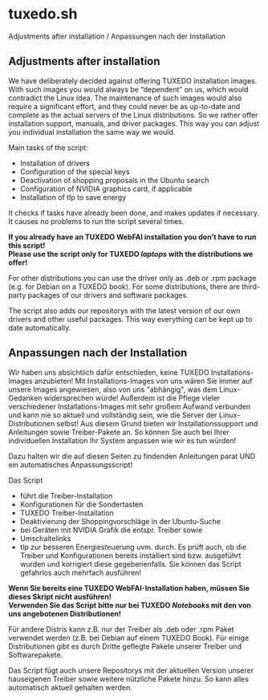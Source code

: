 # tuxedo.sh

Adjustments after installation / Anpassungen nach der Installation

## Adjustments after installation

We have deliberately decided against offering TUXEDO installation images. With such images you would always be “dependent” on us, which would contradict the Linux idea. The maintenance of such images would also require a significant effort, and they could never be as up-to-date and complete as the actual servers of the Linux distributions. So we rather offer installation support, manuals, and driver packages. This way you can adjust you individual installation the same way we would.

Main tasks of the script:
* Installation of drivers
* Configuration of the special keys
* Deactivation of shopping proposals in the Ubuntu search
* Configuration of NVIDIA graphics card, if applicable
* Installation of tlp to save energy

It checks if tasks have already been done, and makes updates if necessary. It causes no problems to run the script several times. 

**If you already have an TUXEDO WebFAI installation you don't have to run this script!**  
**Please use the script only for TUXEDO _laptops_ with the distributions we offer!**

For other distributions you can use the driver only as .deb or .rpm package (e.g. for Debian on a TUXEDO book). For some distributions, there are third-party packages of our drivers and software packages.

The script also adds our repositorys with the latest version of our own drivers and other useful packages. This way everything can be kept up to date automatically.


## Anpassungen nach der Installation

Wir haben uns absichtlich dafür entschieden, keine TUXEDO Installations-Images anzubieten!
Mit Installations-Images von uns wären Sie immer auf unsere Images angewiesen, also von uns "abhängig", was dem Linux-Gedanken widersprechen würde!
Außerdem ist die Pflege vieler verschiedener Installations-Images mit sehr großem Aufwand verbunden und kann nie so aktuell und vollständig sein, wie die Server der Linux-Distributionen selbst!
Aus diesem Grund bieten wir Installationssupport und Anleitungen sowie Treiber-Pakete an. So können Sie auch bei Ihrer individuellen Installation Ihr System anpassen wie wir es tun würden!

Dazu halten wir die auf diesen Seiten zu findenden Anleitungen parat UND ein automatisches Anpassungsscript!

Das Script 
* führt die Treiber-Installation
* Konfigurationen für die Sondertasten
* TUXEDO Treiber-Installation
* Deaktivierung der Shoppingvorschläge in der Ubuntu-Suche
* bei Geräten mit NVIDIA Grafik die entspr. Treiber 
sowie 
* Umschaltelinks
* tlp zur besseren Energiesteuerung uvm. durch. 
Es prüft auch, ob die Treiber und Konfigurationen bereits installiert sind bzw. ausgeführt wurden und korrigiert diese gegebenenfalls. Sie können das Script gefahrlos auch mehrfach ausführen!

**Wenn Sie bereits eine TUXEDO WebFAI-Installation haben, müssen Sie dieses Skript nicht ausführen!**  
**Verwenden Sie das Script bitte nur bei TUXEDO _Notebooks_ mit den von uns angebotenen Distributionen!**

Für andere Distris kann z.B. nur der Treiber als .deb oder .rpm Paket verwendet werden (z.B. bei Debian auf einem TUXEDO Book). Für einige Distributionen gibt es durch Dritte geflegte Pakete unserer Treiber und Softwarepakete.

Das Script fügt auch unsere Repositorys mit der aktuellen Version unserer hauseigenen Treiber sowie weitere nützliche Pakete hinzu. So kann alles automatisch aktuell gehalten werden.